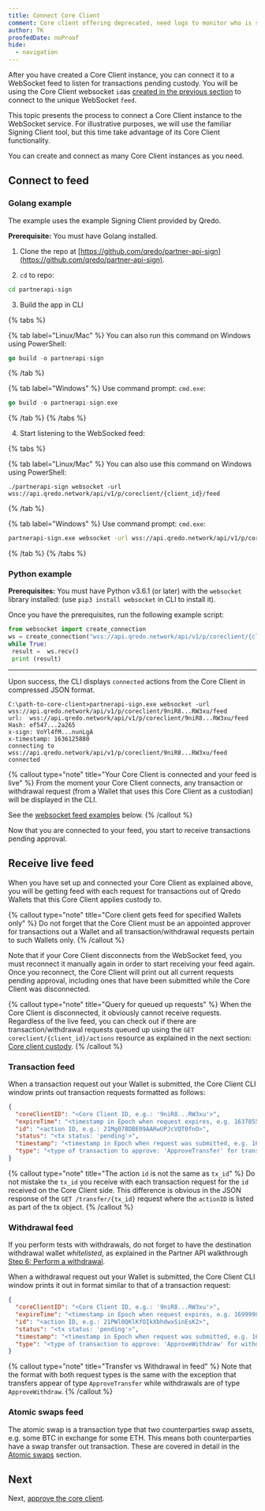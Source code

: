 ```yaml
---
title: Connect Core Client
comment: Core client offering deprecated, need logs to monitor who is still using this service.
author: TK
proofedDate: noProof
hide:
  - navigation
---
```


After you have created a Core Client instance, you can connect it to a WebSocket feed to listen for transactions pending custody. You will be using the Core Client websocket `id`as [created in the previous section](set-up-core-client) to connect to the unique WebSocket `feed`.

This topic presents the process to connect a Core Client instance to the WebSocket service. For illustrative purposes, we will use the familiar Signing Client tool, but this time take advantage of its Core Client functionality.

You can create and connect as many Core Client instances as you need.

## Connect to feed

### Golang example
The example uses the example Signing Client provided by Qredo.

**Prerequisite:** You must have Golang installed.

1. Clone the repo at [https://github.com/qredo/partner-api-sign](https://github.com/qredo/partner-api-sign).

2. `cd` to repo:

```bash
cd partnerapi-sign
```
3. Build the app in CLI

{% tabs %}

{% tab label="Linux/Mac" %}
You can also run this command on Windows using PowerShell:
```go
go build -o partnerapi-sign
```
{% /tab %}

{% tab label="Windows" %}
Use command prompt: `cmd.exe`:
```go
go build -o partnerapi-sign.exe
```
{% /tab %}
{% /tabs %}


4. Start listening to the WebSocked feed:

{% tabs %}

{% tab label="Linux/Mac" %}
You can also use this command on Windows using PowerShell:

```
./partnerapi-sign websocket -url wss://api.qredo.network/api/v1/p/coreclient/{client_id}/feed
```
{% /tab %}

{% tab label="Windows" %}
Use command prompt: `cmd.exe`:
```bash
partnerapi-sign.exe websocket -url wss://api.qredo.network/api/v1/p/coreclient/{client_id}/feed
```
{% /tab %}
{% /tabs %}

### Python example

**Prerequisites:** You must have Python v3.6.1 (or later) with the `websocket` library installed: (use `pip3 install websocket` in CLI to install it).

Once you have the prerequisites, run the following example script:

```python
from websocket import create_connection
ws = create_connection("wss://api.qredo.network/api/v1/p/coreclient/{client_id}/feed", header={"x-api-key": "<`API_key`>","x-sign": "<SIGNATURE>", "x-timestamp": "1111111111"})
while True:
 result =  ws.recv()
 print (result)
```
---

Upon success, the CLI displays `connected` actions from the Core Client in compressed JSON format.

```
C:\path-to-core-client>partnerapi-sign.exe websocket -url wss://api.qredo.network/api/v1/p/coreclient/9niR8...RW3xu/feed
url:  wss://api.qredo.network/api/v1/p/coreclient/9niR8...RW3xu/feed
Hash: ef547...2a265
x-sign: VoYl4fM...nunLgA
x-timestamp: 1636125880
connecting to wss://api.qredo.network/api/v1/p/coreclient/9niR8...RW3xu/feed
connected
```

{% callout type="note" title="Your Core Client is connected and your feed is live" %}
From the moment your Core Client connects, any transaction or withdrawal request (from a Wallet that uses this Core Client as a custodian) will be displayed in the CLI.

See the [websocket feed examples](#receive-live-feed) below.
{% /callout %}

Now that you are connected to your feed, you start to receive transactions pending approval.

## Receive live feed

When you have set up and connected your Core Client as explained above, you will be getting feed with each request for transactions out of Qredo Wallets that this Core Client applies custody to.

{% callout type="note" title="Core client gets feed for specified Wallets only" %}
Do not forget that the Core Client must be an appointed approver for transactions out a Wallet and all transaction/withdrawal requests pertain to such Wallets only.
{% /callout %}

Note that if your Core Client disconnects from the WebSocket feed, you must reconnect it manually again in order to start receiving your feed again. Once you reconnect, the Core Client will print out all current requests pending approval, including ones that have been submitted while the Core Client was disconnected.

{% callout type="note" title="Query for queued up requests" %}
When the Core Client is disconnected, it obviously cannot receive requests. Regardless of the live feed, you can check out if there are transaction/withdrawal requests queued up using the `GET coreclient/{client_id}/actions` resource as explained in the next section: [Core client custody](approve-core-client#get-all-pending-approval-requests).
{% /callout %}


### Transaction feed

When a transaction request out your Wallet is submitted, the Core Client CLI window prints out transaction requests formatted as follows:

``` json
{
  "coreClientID": "<Core Client ID, e.g.: '9niR8...RW3xu'>",
  "expireTime": "<timestamp in Epoch when request expires, e.g. 1637855804>",
  "id": "<action ID, e.g.: 21Mg07BDBE09AARwUPJcVQT0fnO>",
  "status": "<tx status: 'pending'>",
  "timestamp": "<timestamp in Epoch when request was submitted, e.g. 1637756144>",
  "type": "<type of transaction to approve: 'ApproveTransfer' for transfer>"
}
```

{% callout type="note" title="The action `id` is not the same as `tx_id`" %}
Do not mistake the `tx_id` you receive with each transaction request for the `id` received on the Core Client side. This difference is obvious in the JSON response of the `GET /transfer/{tx_id}` request where the `actionID` is listed as part of the tx object.
{% /callout %}

### Withdrawal feed

If you perform tests with withdrawals, do not forget to have the destination withdrawal wallet *whitelisted*, as explained in the Partner API walkthrough [Step 6: Perform a withdrawal](/developer-guides/partner-api/walkthrough/06-perform-withdrawal#1-whitelist-a-withdrawal-address).


When a withdrawal request out your Wallet is submitted, the Core Client CLI window prints it out in format similar to that of a transaction request:

``` json
{
  "coreClientID": "<Core Client ID, e.g.: '9niR8...RW3xu'>",
  "expireTime": "<timestamp in Epoch when request expires, e.g. 1699998800>",
  "id": "<action ID, e.g.: 21PWl0QKlKfOIkXbhdwxSinEsK2>",
  "status": "<tx status: 'pending'>",
  "timestamp": "<timestamp in Epoch when request was submitted, e.g. 1637843349>",
  "type": "<type of transaction to approve: 'ApproveWithdraw' for withdrawal"
}
```

{% callout type="note" title="Transfer vs Withdrawal in feed" %}
Note that the format with both request types is the same with the exception that transfers appear of type `ApproveTransfer` while withdrawals are of type `ApproveWithdraw`.
{% /callout %}

### Atomic swaps feed

The atomic swap is a transaction type that two counterparties swap assets, e.g. some BTC in exchange for some ETH. This means both counterparties have a swap transfer out transaction. These are covered in detail in the [Atomic swaps](/developer-guides/partner-api/atomic-swaps) section.

## Next

Next, [approve the core client](approve-core-client).